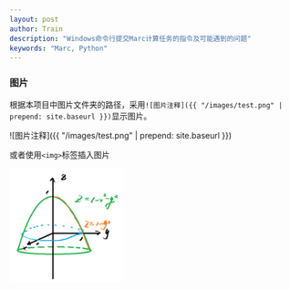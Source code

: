 ```yaml
---
layout: post
author: Train
description: "Windows命令行提交Marc计算任务的指令及可能遇到的问题"
keywords: "Marc, Python"
---
```


### 图片

根据本项目中图片文件夹的路径，采用`![图片注释]({{ "/images/test.png" | prepend: site.baseurl }})`显示图片。

![图片注释]({{ "/images/test.png" | prepend: site.baseurl }})

或者使用`<img>`标签插入图片

<img src="\images\test.png" width="200">

<div class="divider"></div>